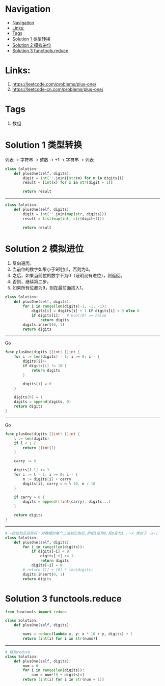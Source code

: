 # Navigation
- [Navigation](#navigation)
- [Links:](#links)
- [Tags](#tags)
- [Solution 1 类型转换](#solution-1-类型转换)
- [Solution 2 模拟进位](#solution-2-模拟进位)
- [Solution 3 functools.reduce](#solution-3-functoolsreduce)

# Links:
1. https://leetcode.com/problems/plus-one/
2. https://leetcode-cn.com/problems/plus-one/

# Tags
1. 数组

# Solution 1 类型转换
列表 -> 字符串 -> 整数 -> +1 -> 字符串 -> 列表
```python
class Solution:
    def plusOne(self, digits):
        digit = int(''.join([str(m) for m in digits]))
        result = [int(x) for x in str(digit + 1)]

        return result
```
---
```python
class Solution:
    def plusOne(self, digits):
        digit = int(''.join(map(str, digits)))
        result = list(map(int, str(digit+1)))

        return result
```

# Solution 2 模拟进位
1. 反向遍历。
2. 当前位的数字如果小于9则加1，否则为0。
3. 之后，如果当前位的数字不为0（证明没有进位），则返回。
4. 否则，继续第二步。
5. 如果所有位都为9，则在最前面插入1。

```python
class Solution:
    def plusOne(self, digits):
        for i in range(len(digits)-1, -1, -1):
            digits[i] = digits[i] + 1 if digits[i] < 9 else 0
            if digits[i]:   # bool(0) == False
                return digits
        digits.insert(0, 1)
        return digits
```
---
Go
```go
func plusOne(digits []int) []int {
    for i := len(digits) - 1; i >= 0; i-- {
        digits[i]++
        if digits[i] != 10 {
            return digits
        }

        digits[i] = 0
    }

    digits[0] = 1
    digits = append(digits, 0)
    return digits
}
```
---
Go
```go
func plusOne(digits []int) []int {
    l := len(digits)
    if l < 1 {
        return []int{1}
    }

    carry := 0

    digits[l-1] += 1
    for i := l - 1; i >= 0; i-- {
        n := digits[i] + carry
        digits[i], carry = n % 10, n / 10
    }

    if carry > 0 {
        digits = append([]int{carry}, digits...)
    }

    return digits
}
```

---
```python
# ~按位取反运算符：对数据的每个二进制位取反,即把1变为0,把0变为1 。~x 类似于 -x-1
class Solution:
    def plusOne(self, digits):
        for i in range(len(digits)):
            if digits[~i] < 9:
                digits[~i] += 1
                return digits
            digits[~i] = 0
        # return [1] + [0] * len(digits)
        digits.insert(0, 1)
        return digits
```

# Solution 3 functools.reduce
```python
from functools import reduce

class Solution:
    def plusOne(self, digits):

        nums = reduce(lambda x, y: x * 10 + y, digits) + 1
        return [int(i) for i in str(nums)]

```
---
```python
# 模拟reduce
class Solution:
    def plusOne(self, digits):
        num = 0
        for i in range(len(digits)):
            num = num*10 + digits[i]
        return [int(i) for i in str(num + 1)]

```

